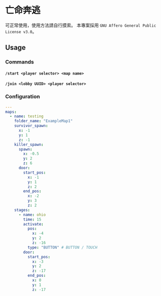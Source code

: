 # 亡命奔逃
可正常使用，使用方法請自行摸索。 本專案採用 `GNU Affero General Public License v3.0`。

## Usage
### Commands
#### `/start <player selector> <map name>`
#### `/join <lobby UUID> <player selector>`
### Configuration

```yml
---
maps:
  - name: testing
    folder_name: "ExampleMap1"
    survivor_spawn:
      x: -1
      y: 1
      z: -1
    killer_spawn:
      spawn:
        x: -0.5
        y: 2
        z: 6
      door:
        start_pos:
          x: -1
          y: 1
          z: 2
        end_pos:
          x: -2
          y: 3
          z: 2
    stages:
      - name: ohio
        time: 15
        activate:
          pos:
            x: -4
            y: 2
            z: -16
          type: "BUTTON" # BUTTON / TOUCH
        door:
          start_pos:
            x: -3
            y: 2
            z: -17
          end_pos:
            x: 0
            y: 1
            z: -17

```




